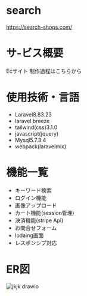 # search
https://search-shops.com/

# サ-ビス概要
Ecサイト
制作過程はこちらから

# 使用技術・言語

- Laravel8.83.23
 - laravel breeze
 - tailwind(css)3.1.0
- javascript(jquery)
- Mysql5.7.3.4
- webpack(laravelmix)

# 機能一覧
  - キーワード検索
  - ログイン機能
  - 画像アップロード
  - カート機能(session管理)
  - 決済機能(stripe Api)
  - お問合せフォーム
  - lodaing画面
  - レスポンシブ対応

  # ER図
![jkjk drawio](https://github.com/morishima06/search/assets/91010416/3e870e3b-9d03-4892-b6d3-97cc6517bc26)
